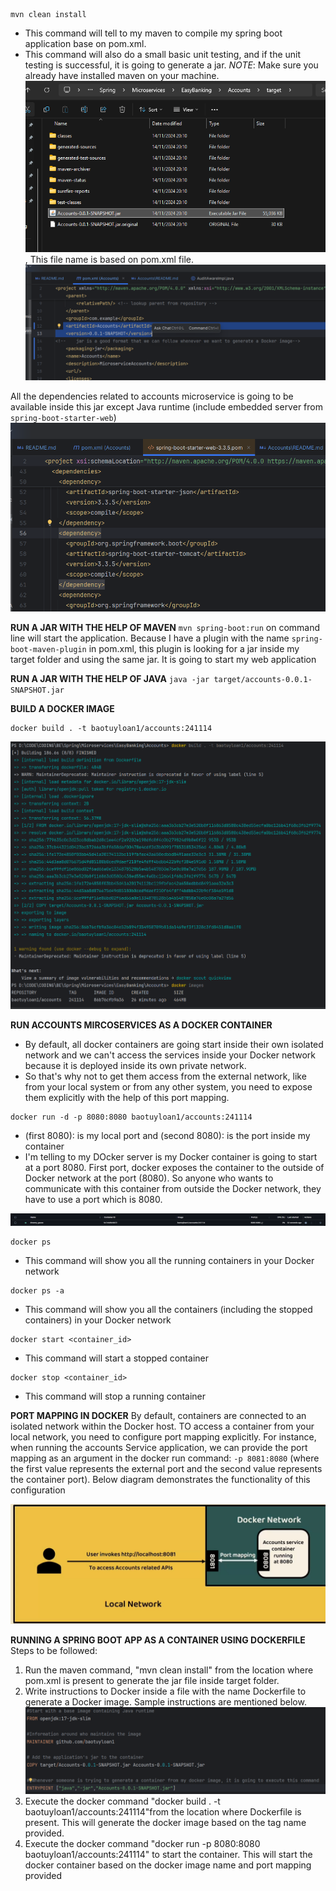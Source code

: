```text
mvn clean install
```
- This command will tell to my maven to compile my spring boot application base on pom.xml.
- This command will also do a small basic unit testing, and if the unit testing is successful, it is going to generate a jar.
*NOTE*: Make sure you already have installed maven on your machine.
![img.png](img.png), This file name is based on pom.xml file.
![img_1.png](img_1.png)

All the dependencies related to accounts microservice is going to be available inside this jar except Java runtime (include embedded server from `spring-boot-starter-web`) 
![img_2.png](img_2.png)

**RUN A JAR WITH THE HELP OF MAVEN**
`mvn spring-boot:run` on command line will start the application.
Because I have a plugin with the name `spring-boot-maven-plugin` in pom.xml, this plugin is looking for a jar inside my target folder and using the same jar.
It is going to start my web application


**RUN A JAR WITH THE HELP OF JAVA**
`java -jar target/accounts-0.0.1-SNAPSHOT.jar`


**BUILD A DOCKER IMAGE**
```text
docker build . -t baotuyloan1/accounts:241114
```

![img_3.png](img_3.png)



**RUN ACCOUNTS MIRCOSERVICES AS A DOCKER CONTAINER**
- By default, all docker containers are going start inside their own isolated network and we can't access the services inside your Docker network because it is deployed inside its own private network.
- So that's why not to get them access from the external network, like from your local system or from any other system, you need to expose them explicitly with the help of this port mapping.
```text
docker run -d -p 8080:8080 baotuyloan1/accounts:241114 
```
- (first 8080): is my local port and (second 8080): is the port inside my container
- I'm telling to my DOcker server is my Docker container is going to start at a port 8080. First port, docker exposes the container to the outside of Docker network at the port (8080). So anyone who wants to communicate with this container from outside the Docker network, they have to use a port which is 8080.

![img_4.png](img_4.png)

```text
docker ps
```
- This command will show you all the running containers in your Docker network
```text
docker ps -a 
```
- This command will show you all the containers (including the stopped containers) in your Docker network

```text
docker start <container_id>
```
- This command will start a stopped container
```text
docker stop <container_id>
```
- This command will stop a running container

**PORT MAPPING IN DOCKER**
By default, containers are connected to an isolated network within the Docker host. TO access a container from your local network,
you need to configure port mapping explicitly. For instance, when running the accounts Service application, we can provide the port mapping as an argument in the docker run command:
`-p 8081:8080` (where the first value represents the external port and the second value represents the container port).
Below diagram demonstrates the functionality of this configuration

![img_5.png](img_5.png)

**RUNNING A SPRING BOOT APP AS A CONTAINER USING DOCKERFILE**
Steps to be followed:
1. Run the maven command, "mvn clean install" from the location where pom.xml is present to generate the jar file inside target folder.
2. Write instructions to Docker inside a file with the name Dockerfile to generate a Docker image. Sample instructions are mentioned below.
![img_6.png](img_6.png)
3. Execute the docker command "docker build . -t baotuyloan1/accounts:241114"from the location where Dockerfile is present. This will generate the docker image based on the tag name provided.
4. Execute the docker command "docker run -p 8080:8080 baotuyloan1/accounts:241114" to start the container. This will start the docker container based on the docker image name and port mapping provided